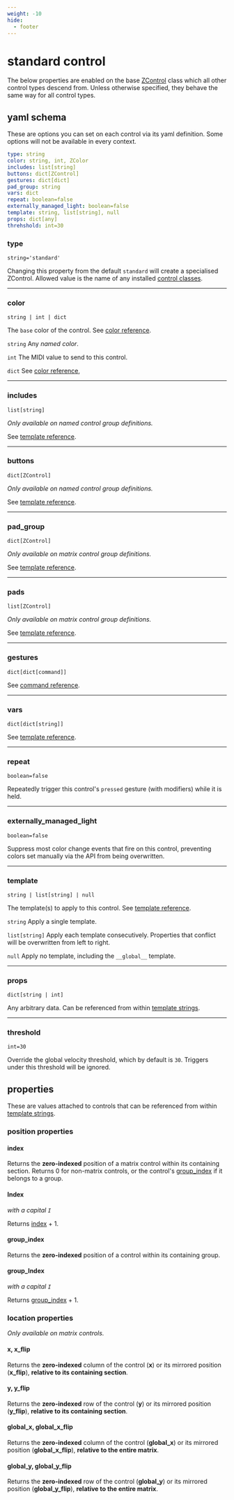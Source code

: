 ```yaml
---
weight: -10
hide:
  - footer
---
```


# standard control

The below properties are enabled on the base [ZControl](/lessons/zcx-concepts#zcontrols) class which all other control types descend from. Unless otherwise specified, they behave the same way for all control types.

## yaml schema

These are options you can set on each control via its yaml definition. Some options will not be available in every context.

```yaml
type: string
color: string, int, ZColor
includes: list[string]
buttons: dict[ZControl]
gestures: dict[dict]
pad_group: string
vars: dict
repeat: boolean=false
externally_managed_light: boolean=false
template: string, list[string], null
props: dict[any]
threhshold: int=30
```

### type
`string='standard'`

Changing this property from the default `standard` will create a specialised ZControl. Allowed value is the name of any installed [control classes](/tutorials/getting-started/zcx-concepts#control-classes).

___
### color
`string | int | dict` 

The `base` color of the control. See [color reference]().

`string`
Any _named color_.

 `int`
The MIDI value to send to this control.

 `dict`
See [color reference](),

___
### includes
`list[string]`

_Only available on named control group definitions._

See [template reference](/template-reference/#named-controls).

___

### buttons
`dict[ZControl]`

_Only available on named control group definitions._

See [template reference](/template-reference/#overwriting-properties).

___
### pad_group
`dict[ZControl]`

_Only available on matrix control group definitions._

See [template reference](/template-reference/#matrix-controls).

___

### pads
`list[ZControl]`

_Only available on matrix control group definitions._

See [template reference](/template-reference/#matrix-controls).


___
### gestures
`dict[dict[command]]`

See [command reference](/command-reference#gestures).

___
### vars
`dict[dict[string]]`

See [template reference](/reference/template-reference#complex-expressions).

___
### repeat
`boolean=false`

Repeatedly trigger this control's `pressed` gesture (with modifiers) while it is held.

___
### externally_managed_light
`boolean=false`

Suppress most color change events that fire on this control, preventing colors set manually via the API from being overwritten.

___
### template
`string | list[string] | null`

The template(s) to apply to this control. See [template reference](/template-reference#control-templates).

`string`
Apply a single template.

`list[string]`
Apply each template consecutively. Properties that conflict will be overwritten from left to right.

`null`
Apply no template, including the `__global__` template.

___
### props
`dict[string | int]`

Any arbitrary data. Can be referenced from within [template strings](/reference/template-reference#template-strings).

___
### threshold
`int=30`

Override the global velocity threshold, which by default is `30`. Triggers under this threshold will be ignored.


## properties

These are values attached to controls that can be referenced from within [template strings](/reference/template-reference#template-strings).

### position properties

#### index

Returns the **zero-indexed** position of a matrix control within its containing section. Returns 0 for non-matrix controls, or the control's [group_index](#group_index) if it belongs to a group.

#### Index
_with a capital `I`_

Returns [index](#index) + 1.

#### group_index

Returns the **zero-indexed** position of a control within its containing group.

#### group_Index
_with a capital `I`_

Returns [group_index](#group_index) + 1.

### location properties
_Only available on matrix controls._

#### x, x_flip
Returns the **zero-indexed** column of the control (**x**) or its mirrored position (**x_flip**), **relative to its containing section**.

#### y, y_flip
Returns the **zero-indexed** row of the control (**y**) or its mirrored position (**y_flip**), **relative to its containing section**.

#### global_x, global_x_flip
Returns the **zero-indexed** column of the control (**global_x**) or its mirrored position (**global_x_flip**), **relative to the entire matrix**.

#### global_y, global_y_flip
Returns the **zero-indexed** row of the control (**global_y**) or its mirrored position (**global_y_flip**), **relative to the entire matrix**.